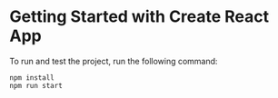 # Getting Started with Create React App

To run and test the project, run the following command:

```
npm install
npm run start
```
